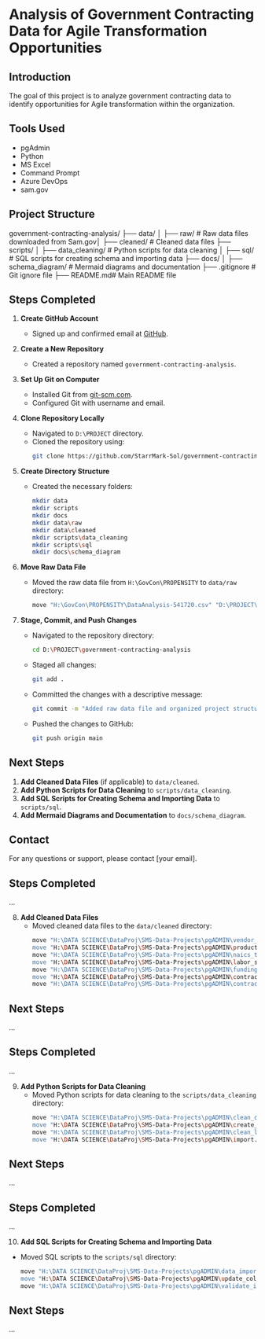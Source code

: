 # Analysis of Government Contracting Data for Agile Transformation Opportunities

## Introduction
The goal of this project is to analyze government contracting data to identify opportunities for Agile transformation within the organization.

## Tools Used
- pgAdmin
- Python
- MS Excel
- Command Prompt
- Azure DevOps
- sam.gov

## Project Structure
government-contracting-analysis/ ├── data/ │ ├── raw/ # Raw data files downloaded from Sam.gov│ ├── cleaned/ # Cleaned data files ├── scripts/ │ ├── data_cleaning/ # Python scripts for data cleaning │ ├── sql/ # SQL scripts for creating schema and importing data ├── docs/ │ ├── schema_diagram/ # Mermaid diagrams and documentation ├── .gitignore # Git ignore file ├── README.md# Main README file


## Steps Completed

1. **Create GitHub Account**
   - Signed up and confirmed email at [GitHub](https://github.com/).

2. **Create a New Repository**
   - Created a repository named `government-contracting-analysis`.

3. **Set Up Git on Computer**
   - Installed Git from [git-scm.com](https://git-scm.com/).
   - Configured Git with username and email.

4. **Clone Repository Locally**
   - Navigated to `D:\PROJECT` directory.
   - Cloned the repository using:
     ```sh
     git clone https://github.com/StarrMark-Sol/government-contracting-analysis.git
     ```

5. **Create Directory Structure**
   - Created the necessary folders:
     ```sh
     mkdir data
     mkdir scripts
     mkdir docs
     mkdir data\raw
     mkdir data\cleaned
     mkdir scripts\data_cleaning
     mkdir scripts\sql
     mkdir docs\schema_diagram
     ```

6. **Move Raw Data File**
   - Moved the raw data file from `H:\GovCon\PROPENSITY` to `data/raw` directory:
     ```sh
     move "H:\GovCon\PROPENSITY\DataAnalysis-541720.csv" "D:\PROJECT\government-contracting-analysis\data\raw\"
     ```

7. **Stage, Commit, and Push Changes**
   - Navigated to the repository directory:
     ```sh
     cd D:\PROJECT\government-contracting-analysis
     ```
   - Staged all changes:
     ```sh
     git add .
     ```
   - Committed the changes with a descriptive message:
     ```sh
     git commit -m "Added raw data file and organized project structure"
     ```
   - Pushed the changes to GitHub:
     ```sh
     git push origin main
     ```

## Next Steps
1. **Add Cleaned Data Files** (if applicable) to `data/cleaned`.
2. **Add Python Scripts for Data Cleaning** to `scripts/data_cleaning`.
3. **Add SQL Scripts for Creating Schema and Importing Data** to `scripts/sql`.
4. **Add Mermaid Diagrams and Documentation** to `docs/schema_diagram`.

## Contact
For any questions or support, please contact [your email].

## Steps Completed

...

8. **Add Cleaned Data Files**
   - Moved cleaned data files to the `data/cleaned` directory:
     ```sh
     move "H:\DATA SCIENCE\DataProj\SMS-Data-Projects\pgADMIN\vendor_table_clean.csv" "D:\PROJECT\government-contracting-analysis\data\cleaned\"
     move "H:\DATA SCIENCE\DataProj\SMS-Data-Projects\pgADMIN\product_srvc_table_clean.csv" "D:\PROJECT\government-contracting-analysis\data\cleaned\"
     move "H:\DATA SCIENCE\DataProj\SMS-Data-Projects\pgADMIN\naics_table_clean.csv" "D:\PROJECT\government-contracting-analysis\data\cleaned\"
     move "H:\DATA SCIENCE\DataProj\SMS-Data-Projects\pgADMIN\labor_standard_table_clean.csv" "D:\PROJECT\government-contracting-analysis\data\cleaned\"
     move "H:\DATA SCIENCE\DataProj\SMS-Data-Projects\pgADMIN\funding_table_clean.csv" "D:\PROJECT\government-contracting-analysis\data\cleaned\"
     move "H:\DATA SCIENCE\DataProj\SMS-Data-Projects\pgADMIN\contracting_table_clean.csv" "D:\PROJECT\government-contracting-analysis\data\cleaned\"
     move "H:\DATA SCIENCE\DataProj\SMS-Data-Projects\pgADMIN\contract_table.csv" "D:\PROJECT\government-contracting-analysis\data\cleaned\"
     ```

## Next Steps

...

## Steps Completed

...

9. **Add Python Scripts for Data Cleaning**
   - Moved Python scripts for data cleaning to the `scripts/data_cleaning` directory:
     ```sh
     move "H:\DATA SCIENCE\DataProj\SMS-Data-Projects\pgADMIN\clean_contracting.py" "D:\PROJECT\government-contracting-analysis\scripts\data_cleaning\"
     move "H:\DATA SCIENCE\DataProj\SMS-Data-Projects\pgADMIN\create_table.py" "D:\PROJECT\government-contracting-analysis\scripts\data_cleaning\"
     move "H:\DATA SCIENCE\DataProj\SMS-Data-Projects\pgADMIN\clean_labor.py" "D:\PROJECT\government-contracting-analysis\scripts\data_cleaning\"
     move "H:\DATA SCIENCE\DataProj\SMS-Data-Projects\pgADMIN\import.py" "D:\PROJECT\government-contracting-analysis\scripts\data_cleaning\"
     ```

## Next Steps

...
## Steps Completed

...

10. **Add SQL Scripts for Creating Schema and Importing Data**
   - Moved SQL scripts to the `scripts/sql` directory:
     ```sh
     move "H:\DATA SCIENCE\DataProj\SMS-Data-Projects\pgADMIN\data_import_contracting.sql" "D:\PROJECT\government-contracting-analysis\scripts\sql\"
     move "H:\DATA SCIENCE\DataProj\SMS-Data-Projects\pgADMIN\update_column_data.sql" "D:\PROJECT\government-contracting-analysis\scripts\sql\"
     move "H:\DATA SCIENCE\DataProj\SMS-Data-Projects\pgADMIN\validate_import.sql" "D:\PROJECT\government-contracting-analysis\scripts\sql\"
     ```

## Next Steps

...

